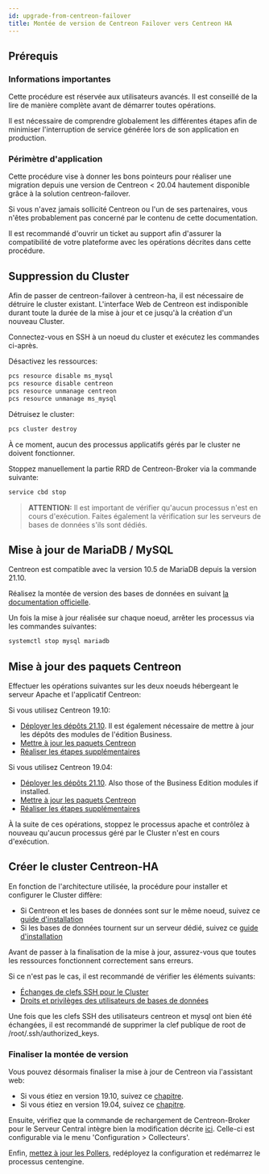 ```yaml
---
id: upgrade-from-centreon-failover
title: Montée de version de Centreon Failover vers Centreon HA
---
```


## Prérequis

### Informations importantes

Cette procédure est réservée aux utilisateurs avancés. Il est conseillé de la lire 
de manière complète avant de démarrer toutes opérations. 

Il est nécessaire de comprendre globalement les différentes étapes afin de minimiser
l'interruption de service générée lors de son application en production. 

### Périmètre d'application 

Cette procédure vise à donner les bons pointeurs pour réaliser une migration depuis une 
version de Centreon < 20.04 hautement disponible grâce à la solution centreon-failover.

Si vous n'avez jamais sollicité Centreon ou l'un de ses partenaires, vous n'êtes probablement
pas concerné par le contenu de cette documentation. 

Il est recommandé d'ouvrir un ticket au support afin d'assurer la compatibilité de votre plateforme
avec les opérations décrites dans cette procédure. 

## Suppression du Cluster

Afin de passer de centreon-failover à centreon-ha, il est nécessaire de détruire le cluster
existant. L'interface Web de Centreon est indisponible durant toute la durée de la mise à jour 
et ce jusqu'à la création d'un nouveau Cluster. 

Connectez-vous en SSH à un noeud du cluster et exécutez les commandes ci-après. 

Désactivez les ressources: 

```bash
pcs resource disable ms_mysql
pcs resource disable centreon
pcs resource unmanage centreon
pcs resource unmanage ms_mysql
```

Détruisez le cluster: 

```bash
pcs cluster destroy
```

À ce moment, aucun des processus applicatifs gérés par le cluster ne doivent fonctionner. 

Stoppez manuellement la partie RRD de Centreon-Broker via la commande suivante: 

```bash
service cbd stop
```

> **ATTENTION:** Il est important de vérifier qu'aucun processus n'est en cours d'exécution. Faites également
la vérification sur les serveurs de bases de données s'ils sont dédiés.  

## Mise à jour de MariaDB / MySQL

Centreon est compatible avec la version 10.5 de MariaDB depuis la version 21.10. 

Réalisez la montée de version des bases de données en suivant [la documentation officielle](../../upgrade/upgrade-from-19-10.md#montée-de-version-du-serveur-mariadb). 

Un fois la mise à jour réalisée sur chaque noeud, arrêter les processus via les commandes suivantes: 

```bash
systemctl stop mysql mariadb
```

## Mise à jour des paquets Centreon

Effectuer les opérations suivantes sur les deux noeuds hébergeant le serveur Apache et l'applicatif Centreon:

Si vous utilisez Centreon 19.10:
* [Déployer les dépôts 21.10](../../upgrade/upgrade-from-19-10.md#mise-à-jour-des-dépôts). Il est également nécessaire de mettre à jour les dépôts des modules de l'édition Business.
* [Mettre à jour les paquets Centreon](../../upgrade/upgrade-from-19-10.md#montée-de-version-de-la-solution-centreon)
* [Réaliser les étapes supplémentaires](../../upgrade/upgrade-from-19-10.md#actions-complémentaires)

Si vous utilisez Centreon 19.04:
* [Déployer les dépôts 21.10](../../upgrade/upgrade-from-19-04.md#mise-à-jour-des-dépôts). Also those of the Business Edition modules if installed.
* [Mettre à jour les paquets Centreon](../../upgrade/upgrade-from-19-04.md#montée-de-version-de-la-solution-centreon)
* [Réaliser les étapes supplémentaires](../../upgrade/upgrade-from-19-04.md#actions-complémentaires)

À la suite de ces opérations, stoppez le processus apache et contrôlez à nouveau qu'aucun processus géré par le Cluster
n'est en cours d'exécution. 

## Créer le cluster Centreon-HA

En fonction de l'architecture utilisée, la procédure pour installer et configurer le Cluster diffère: 
* Si Centreon et les bases de données sont sur le même noeud, suivez ce [guide d'installation](../../installation/installation-of-centreon-ha/installation-2-nodes.md#mise-en-place-du-cluster-centreon)
* Si les bases de données tournent sur un serveur dédié, suivez ce [guide d'installation](../../installation/installation-of-centreon-ha/installation-4-nodes.md#mise-en-place-du-cluster-centreon)

Avant de passer à la finalisation de la mise à jour, assurez-vous que toutes les ressources fonctionnent correctement sans erreurs. 

Si ce n'est pas le cas, il est recommandé de vérifier les éléments suivants:
* [Échanges de clefs SSH pour le Cluster](../../installation/installation-of-centreon-ha/installation-2-nodes.md#échanges-de-clefs-ssh)
* [Droits et privilèges des utilisateurs de bases de données](../../installation/installation-of-centreon-ha/installation-2-nodes.md#création-du-compte-centreon)

Une fois que les clefs SSH des utilisateurs centreon et mysql ont bien été échangées, il est recommandé 
de supprimer la clef publique de root de /root/.ssh/authorized_keys.

### Finaliser la montée de version

Vous pouvez désormais finaliser la mise à jour de Centreon via l'assistant web: 
* Si vous étiez en version 19.10, suivez ce [chapitre](../../upgrade/upgrade-from-19-10.md#finalisation-de-la-mise-à-jour).
* Si vous étiez en version 19.04, suivez ce [chapitre](../../upgrade/upgrade-from-19-04.md#finalisation-de-la-mise-à-jour).

Ensuite, vérifiez que la commande de rechargement de Centreon-Broker pour le Serveur Central intègre bien la modification
décrite [ici](../../installation/installation-of-centreon-ha/installation-2-nodes.md#modification-de-la-commande-de-rechargement-de-cbd). Celle-ci est configurable via le menu
'Configuration > Collecteurs'. 

Enfin, [mettez à jour les Pollers](../../upgrade/upgrade-from-19-04.md#montée-de-version-des-pollers), redéployez la configuration et redémarrez le processus centengine. 
